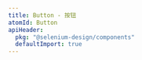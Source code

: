 ```yaml
---
title: Button - 按钮
atomId: Button
apiHeader:
  pkg: "@selenium-design/components" 
  defaultImport: true 
---
```


<code src="./demo/basic.tsx"></code>
